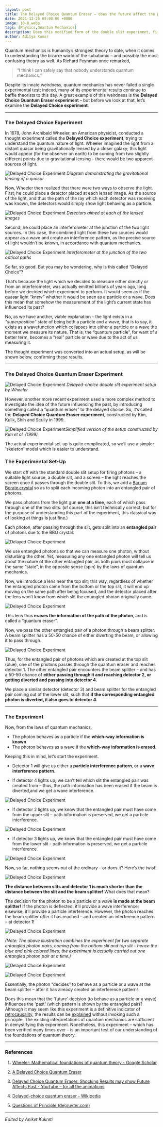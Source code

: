 ```yaml
---
layout: post
title: The Delayed Choice Quantum Eraser – does the future affect the past?
date: 2021-12-26 09:00:00 +0000
image: 10-0.webp
tags: [Physics,Quantum Mechanics]
description: Does this modified form of the double slit experiment, first proposed in 1978, show how the future influences the past? Find out more about this experiment by reading further. 
author: Aditya Kumar
---
```


Quantum mechanics is humanity’s strongest theory to date, when it comes to understanding the bizarre world of the subatomic – and possibly the most confusing theory as well. As Richard Feynman once remarked,

> “I think I can safely say that nobody understands quantum mechanics.”

Despite its innate weirdness, quantum mechanics has never failed a single experimental test; indeed, many of its experimental results continue to baffle theorists to this day. A great example of this weirdness is the **Delayed Choice Quantum Eraser experiment** – but before we look at that, let’s examine the **Delayed Choice experiment**.

------

### The Delayed Choice Experiment

In 1978, John Archibald Wheeler, an American physicist, conducted a thought experiment called the **Delayed Choice experiment**, trying to understand the quantum nature of light. Wheeler imagined the light from a distant quasar being gravitationally lensed by a closer galaxy; this light would appear (for the observer on earth) to be coming from two slightly different points due to gravitational lensing – there would be two apparent sources of light.

![Delayed Choice Experiment]({{site.baseurl}}/img/10-1.webp) *Diagram demonstrating the gravitational lensing of a quasar*

Now, Wheeler then realized that there were two ways to observe the light. First, he could place a detector placed at each lensed image. As the source of the light, and thus the path of the ray which each detector was receiving was known, the detectors would simply show light behaving as a particle.

![Delayed Choice Experiment]({{site.baseurl}}/img/10-2.webp) *Detectors aimed at each of the lensed images*

Second, he could place an interferometer at the junction of the two light sources. In this case, the combined light from these two sources would appear as a wave and create an interference pattern, as the precise source of light wouldn’t be known, in accordance with quantum mechanics.

![Delayed Choice Experiment]({{site.baseurl}}/img/10-3.webp) *Interferometer at the junction of the two optical paths*

So far, so good. But you may be wondering, why is this called “Delayed Choice”? 

That’s because the light which we decided to measure either directly or from an interferometer, was actually emitted billions of years ago, long before we decided which experiment to perform. It would seem as if the quasar light *“knew”* whether it would be seen as a particle or a wave. Does this mean that somehow the measurement of the light’s current state has influenced its past? 

No, as we have another, viable explanation – the light exists in a *“superposition”* state of being both a particle and a wave, that is to say, it exists as a wavefunction which collapses into either a particle or a wave the moment we measure its nature. That is, the “quantum particle”, for want of a better term, becomes a “real” particle or wave due to the act of us measuring it.

The thought experiment was converted into an actual setup, as will be shown below, confirming these results.

------

### The Delayed Choice Quantum Eraser Experiment
![Delayed Choice Experiment]({{site.baseurl}}/img/10-4.webp) *Delayed-choice double slit experiment setup by Wheeler*

However, another more recent experiment used a more complex method to investigate the idea of the future influencing the past, by introducing something called a “quantum eraser” to the delayed choice. So, it’s called the **Delayed Choice Quantum Eraser experiment**, constructed by Kim, Kulik, Shih and Scully in 1999.

![Delayed Choice Experiment]({{site.baseurl}}/img/10-5.webp)*Simplified version of the setup constructed by Kim et al. (1999)*

The actual experimental set-up is quite complicated, so we’ll use a simpler 'skeleton' model which is easier to understand.

### The Experimental Set-Up

We start off with the standard double slit setup for firing photons – a suitable light source, a double slit, and a screen – the light reaches the screen once it passes through the double slit. To this, we add a [Barium Borate crystal](https://en.wikipedia.org/wiki/Spontaneous_parametric_down-conversion) so as to split each incoming photon into an entangled pair of photons.

We pass photons from the light gun **one at a time**, each of which pass through one of the two slits. (of course, this isn’t technically correct; but for the purpose of understanding this part of the experiment, this classical way of looking at things is just fine.)

Each photon, after passing through the slit, gets split into an **entangled pair** of photons due to the BBO crystal.

![Delayed Choice Experiment]({{site.baseurl}}/img/10-6.webp)

We use entangled photons so that we can measure one photon, without disturbing the other. Yet, measuring any one entangled photon will tell us about the nature of the other entangled pair, as both pairs must collapse in the same “state”, in the opposite sense (spin) by the laws of quantum mechanics.

Now, we introduce a lens near the top slit; this way, regardless of whether the entangled photon came from the bottom or the top slit, it will end up moving on the same path after being focused, and the detector placed after the lens won’t know from which slit the entangled photon originally came.

![Delayed Choice Experiment]({{site.baseurl}}/img/10-7.webp)

This lens thus **erases the information of the path of the photon**, and is called a “quantum eraser”.

Now, we pass the other entangled pair of a photon through a beam splitter. A beam splitter has a 50-50 chance of either diverting the beam, or allowing it to pass through. 

![Delayed Choice Experiment]({{site.baseurl}}/img/10-8.webp)

Thus, for the entangled pair of photons which are created at the top slit (blue), one of the photons passes through the quantum eraser and reaches detector 1. The other entangled pair encounters the beam splitter – and has a 50-50 chance of **either passing through it and reaching detector 2, or getting diverted and passing into detector 4**.

We place a similar detector (detector 3) and beam splitter for the entangled pair coming out of the lower slit, such that **if the corresponding entangled photon is diverted, it also goes to detector 4.**

------

### The Experiment

Now, from the laws of quantum mechanics,

- The photon behaves as a particle if the **which-way information is known**.
- The photon behaves as a wave if the **which-way information is erased**.

Keeping this in mind, let’s start the experiment.

- Detector 1 will give us either a **particle interference pattern**, or a **wave interference pattern**. 

- If detector 4 lights up, we can’t tell which slit the entangled pair was created from – thus, the path information has been erased if the beam is diverted,and we get a wave interference.

![Delayed Choice Experiment]({{site.baseurl}}/img/10-9.webp)

- If detector 2 lights up, we know that the entangled pair must have come from the upper slit – path information is preserved, we get a particle interference.


![Delayed Choice Experiment]({{site.baseurl}}/img/10-10.webp)

- If detector 3 lights up, we know that the entangled pair must have come from the lower slit - path information is preserved, we get a particle interference.

![Delayed Choice Experiment]({{site.baseurl}}/img/10-11.webp)

Now, so far, nothing seems out of the ordinary – or does it? Here’s the twist!

![Delayed Choice Experiment]({{site.baseurl}}/img/10-12.webp)

**The distance between slits and detector 1 is much shorter than the distance between the slit and the beam splitter!**
What does that mean?


The decision for the photon to be a particle or a wave **is made at the beam splitter!** If the photon is deflected, it’ll provide a wave interference; elsewise, it’ll provide a particle interference. However, the photon reaches the beam splitter *after* it has reached – and created an interference pattern – at detector 1!


 ![Delayed Choice Experiment]({{site.baseurl}}/img/10-13.webp)

 *(Note: The above illustration combines the experiment for two separate entangled photon pairs, coming from the bottom slit and top slit - hence the blue and pink colored lines; the experiment is actually carried out one entangled photon pair at a time.)*

 ![Delayed Choice Experiment]({{site.baseurl}}/img/10-14.webp)

 ![Delayed Choice Experiment]({{site.baseurl}}/img/10-15.webp)

Essentially, the photon “decides” to behave as a particle or a wave at the beam splitter – after it has already created an interference pattern!

Does this mean that the 'future' decision (to behave as a particle or a wave) influences the 'past' (which pattern is shown by the entangled pair)? Although it may seem like this experiment is a definitive indicator of [retrocausality](https://en.wikipedia.org/wiki/Retrocausality), the results can be [explained](https://arxiv.org/abs/1707.07884) without invoking such a principle. The existing interpretations of quantum mechanics are sufficient in demystifying this experiment. Nonetheless, this experiment – which has been verified many times over – is an important test of our understanding of the foundations of quantum theory.

------

### References

1. [Wheeler: Mathematical foundations of quantum theory - Google Scholar](https://scholar.google.com/scholar_lookup?&title=Mathematical%20Foundations%20of%20Quantum%20Theory&pages=9-48&publication_year=1978&author=Wheeler%2CJA)
2. [A Delayed Choice Quantum Eraser](https://arxiv.org/abs/quant-ph/9903047v1)
3. [Delayed Choice Quantum Eraser: Shocking Results may show Future Affects Past - YouTube – for all the animations](https://www.youtube.com/watch?v=0ui9ovrQuKE)

4. [Delayed-choice quantum eraser - Wikipedia](https://en.wikipedia.org/wiki/Delayed-choice_quantum_eraser#A_simple_quantum-eraser_experiment)
5. [Questions of Principle (degruyter.com)](https://www.degruyter.com/document/doi/10.1515/9781400854554.1/html)

------
*Edited by Aniket Kukreti*
